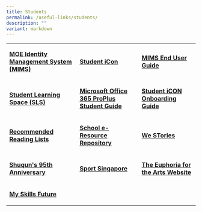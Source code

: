```yaml
---
title: Students
permalink: /useful-links/students/
description: ""
variant: markdown
---
```

<table>
<tbody>
<tr>
<td rowspan="1" colspan="1">
<p><strong><a href="https://idp.mims.moe.gov.sg/nidp/saml2/sso" rel="noopener noreferrer nofollow" target="_blank"><u>MOE Identity Management System (MIMS)</u></a></strong>
</p>
</td>
<td rowspan="1" colspan="1">
<p><strong><a href="https://workspace.google.com/dashboard" rel="noopener noreferrer nofollow" target="_blank">Student iCon</a></strong>
</p>
</td>
<td rowspan="1" colspan="1">
<p><strong><a href="2024_MIMS_Students_EndUser_Guide" rel="noopener" target="_blank">MIMS End User Guide</a></strong>
</p>
</td>
</tr>
<tr>
<td rowspan="1" colspan="1">
<p><strong><a href="https://vle.learning.moe.edu.sg/login" rel="noopener" target="_blank">Student Learning Space (SLS)</a></strong>
</p>
</td>
<td rowspan="1" colspan="1">
<p><strong><a href="/files/slides/Microsoft-Office-365-ProPlus-Apps-Student-Guide.pdf" rel="noopener" target="_blank">Microsoft Office 365 ProPlus Student Guide</a></strong>
</p>
</td>
<td rowspan="1" colspan="1">
<p><strong><a href="/files/slides/SQPS-Student-iCON-Onboarding-Guide.pdf" rel="noopener" target="_blank">Student iCON Onboarding Guide</a></strong>
</p>
</td>
</tr>
<tr>
<td rowspan="1" colspan="1">
<p><strong><a href="/files/slides/Recommended-Reading-Lists.pdf" rel="noopener" target="_blank">Recommended Reading Lists</a></strong>
</p>
</td>
<td rowspan="1" colspan="1">
<p><strong><a href="https://schoolibrary.moe.edu.sg/eresourcespri/cgi-bin/spydus.exe/MSGTRN/WPAC/HOME" rel="noopener" target="_blank">School e-Resource Repository</a></strong>
</p>
</td>
<td rowspan="1" colspan="1">
<p><strong><a href="https://online.fliphtml5.com/obrr/qkde/#p=1" rel="noopener" target="_blank">We STories</a></strong>
</p>
</td>
</tr>
<tr>
<td rowspan="1" colspan="1">
<p><strong><a href="https://sites.google.com/moe.edu.sg/the-shuqun-story/home" rel="noopener" target="_blank">Shuqun's 95th Anniversary</a></strong>
</p>
</td>
<td rowspan="1" colspan="1">
<p><strong><a href="https://www.sportsingapore.gov.sg/" rel="noopener" target="_blank">Sport Singapore</a></strong>
</p>
</td>
<td rowspan="1" colspan="1">
<p><strong><a href="https://w7euphoria.edu.sg/" rel="noopener" target="_blank">The Euphoria for the Arts Website</a></strong>
</p>
</td>
</tr>
<tr>
<td rowspan="1" colspan="1">
<p><strong><a href="https://www.myskillsfuture.gov.sg/content/student/en/primary.html" rel="noopener" target="_blank">My Skills Future</a></strong>
</p>
</td>
<td rowspan="1" colspan="1">
<p>&nbsp;</p>
</td>
<td rowspan="1" colspan="1">
<p>&nbsp;</p>
</td>
</tr>
</tbody>
</table>
<p></p>